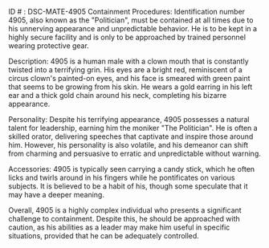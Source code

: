 ID # : DSC-MATE-4905
Containment Procedures:
Identification number 4905, also known as the "Politician", must be contained at all times due to his unnerving appearance and unpredictable behavior. He is to be kept in a highly secure facility and is only to be approached by trained personnel wearing protective gear.

Description:
4905 is a human male with a clown mouth that is constantly twisted into a terrifying grin. His eyes are a bright red, reminiscent of a circus clown's painted-on eyes, and his face is smeared with green paint that seems to be growing from his skin. He wears a gold earring in his left ear and a thick gold chain around his neck, completing his bizarre appearance.

Personality:
Despite his terrifying appearance, 4905 possesses a natural talent for leadership, earning him the moniker "The Politician". He is often a skilled orator, delivering speeches that captivate and inspire those around him. However, his personality is also volatile, and his demeanor can shift from charming and persuasive to erratic and unpredictable without warning.

Accessories:
4905 is typically seen carrying a candy stick, which he often licks and twirls around in his fingers while he pontificates on various subjects. It is believed to be a habit of his, though some speculate that it may have a deeper meaning.

Overall, 4905 is a highly complex individual who presents a significant challenge to containment. Despite this, he should be approached with caution, as his abilities as a leader may make him useful in specific situations, provided that he can be adequately controlled.
